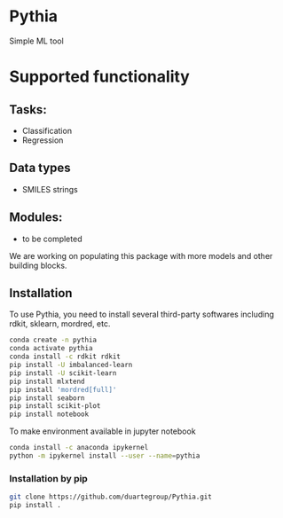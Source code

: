 # Pythia
Simple ML tool

# Supported functionality
## Tasks:
- Classification
- Regression

## Data types
- SMILES strings

## Modules:
- to be completed

We are working on populating this package with more models and other building blocks.

## Installation
To use Pythia, you need to install several third-party softwares including rdkit, sklearn, mordred, etc.
```Bash
conda create -n pythia
conda activate pythia
conda install -c rdkit rdkit
pip install -U imbalanced-learn
pip install -U scikit-learn
pip install mlxtend
pip install 'mordred[full]'
pip install seaborn
pip install scikit-plot
pip install notebook
```
To make environment available in jupyter notebook
```Bash
conda install -c anaconda ipykernel
python -m ipykernel install --user --name=pythia
```

### Installation by pip
```Bash
git clone https://github.com/duartegroup/Pythia.git
pip install .
```
